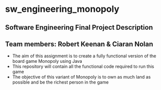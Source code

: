 # sw_engineering_monopoly
## Software Engineering Final Project Description
## Team members: Robert Keenan & Ciaran Nolan

- The aim of this assignment is to create a fully functional version of the board game Monopoly using Java
- This repository will contain all the functional code required to run this game
- The objective of this variant of Monopoly is to own as much land as possible and be the richest person in the game
